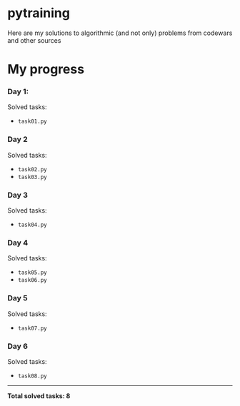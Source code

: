 # pytraining
Here are my solutions to algorithmic (and not only) problems from codewars and other sources
# My progress
### Day 1:
Solved tasks:
* `task01.py`
### Day 2
Solved tasks:
* `task02.py`
* `task03.py`
### Day 3
Solved tasks:
* `task04.py`
### Day 4
Solved tasks:
* `task05.py`
* `task06.py`
### Day 5
Solved tasks:
* `task07.py`
### Day 6
Solved tasks:
* `task08.py`
---
**Total solved tasks: 8**
